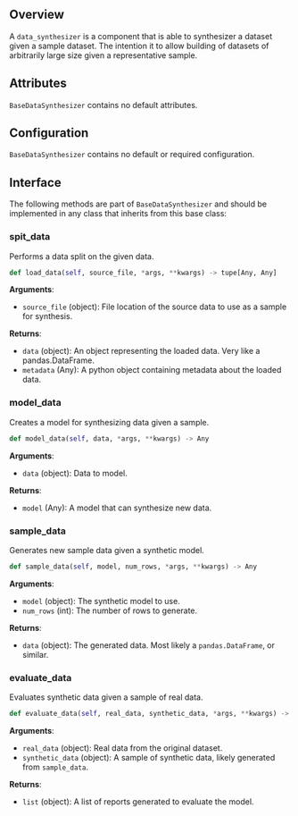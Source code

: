 ## Overview

A `data_synthesizer` is a component that is able to synthesizer a dataset given a sample dataset. The intention it to allow building of datasets of arbitrarily large size given a representative sample. 

## Attributes

`BaseDataSynthesizer` contains no default attributes. 

## Configuration

`BaseDataSynthesizer` contains no default or required configuration. 


## Interface

The following methods are part of `BaseDataSynthesizer` and should be implemented in any class that inherits from this base class: 

### spit_data

Performs a data split on the given data. 

```python
def load_data(self, source_file, *args, **kwargs) -> tupe[Any, Any]
```

**Arguments**: 

- `source_file` (object): File location of the source data to use as a sample for synthesis.   

**Returns**:

- `data` (object): An object representing the loaded data. Very like a pandas.DataFrame.  
- `metadata` (Any): A python object containing metadata about the loaded data. 

### model_data

Creates a model for synthesizing data given a sample.  

```python
def model_data(self, data, *args, **kwargs) -> Any
```

**Arguments**: 

- `data` (object): Data to model.   

**Returns**:

- `model` (Any): A model that can synthesize new data. 

### sample_data

Generates new sample data given a synthetic model.  

```python
def sample_data(self, model, num_rows, *args, **kwargs) -> Any
```

**Arguments**: 

- `model` (object): The synthetic model to use. 
- `num_rows`  (int): The number of rows to generate. 

**Returns**:

- `data` (object): The generated data. Most likely a `pandas.DataFrame`, or similar. 

### evaluate_data

Evaluates synthetic data given a sample of real data.   

```python
def evaluate_data(self, real_data, synthetic_data, *args, **kwargs) -> list[Any]:
```

**Arguments**: 

- `real_data` (object): Real data from the original dataset.  
- `synthetic_data`  (object): A sample of synthetic data, likely generated from `sample_data`. 

**Returns**:

- `list` (object): A list of reports generated to evaluate the model. 

